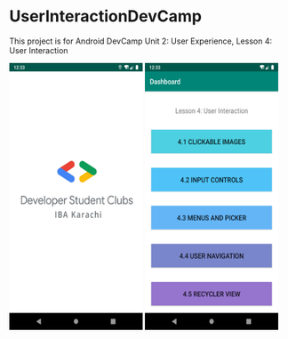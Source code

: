 # UserInteractionDevCamp
This project is for Android DevCamp Unit 2: User Experience, Lesson 4: User Interaction


<img src='images/sc2.png' height=480 width=240 />
<img src='images/sc1.png' height=480 width=240 />
